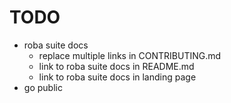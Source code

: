 # TODO

- roba suite docs
  - replace multiple links in CONTRIBUTING.md
  - link to roba suite docs in README.md
  - link to roba suite docs in landing page
- go public

